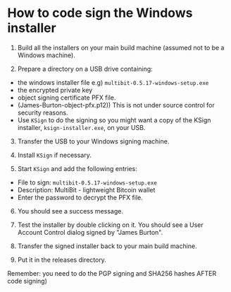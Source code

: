 # How to code sign the Windows installer

1) Build all the installers on your main build machine (assumed not to be a Windows machine).

2) Prepare a directory on a USB drive containing:

* the windows installer file e.g) `multibit-0.5.17-windows-setup.exe`
* the encrypted private key 
* object signing certificate PFX file.
* (James-Burton-object-pfx.p12)) This is not under source control for security reasons.
* Use `KSign` to do the signing so you might want a copy of the KSign installer, `ksign-installer.exe`, on your USB.

3) Transfer the USB to your Windows signing machine.

4) Install `KSign` if necessary.

5) Start `KSign` and add the following entries:

* File to sign: `multibit-0.5.17-windows-setup.exe`
* Description: MultiBit - lightweight Bitcoin wallet
* Enter the password to decrypt the PFX file.

6) You should see a success message.

7) Test the installer by double clicking on it.
   You should see a User Account Control dialog signed by "James Burton".

8) Transfer the signed installer back to your main build machine.

9) Put it in the releases directory.

Remember: you need to do the PGP signing and SHA256 hashes AFTER code signing) 